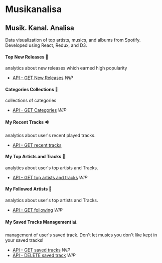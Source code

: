 # Musikanalisa

## Musik. Kanal. Analisa

Data visualization of top artists, musics, and albums from Spotify. Developed using React, Redux, and D3.

#### __Top New Releases__ 🎉
analytics about new releases which earned high popularity
  - [API - GET New Releases](https://developer.spotify.com/web-api/get-list-new-releases/) *WIP*

#### __Categories Collections__ 🎉
collections of categories
  - [API - GET Categories](https://developer.spotify.com/web-api/get-list-categories/) *WIP*

#### __My Recent Tracks__ 🔉

analytics about user's recent played tracks.
  - [API - GET recent tracks](https://developer.spotify.com/web-api/web-api-personalization-endpoints/get-recently-played/)

#### __My Top Artists and Tracks__ 🎵
analytics about user's top artists and Tracks.
  - [API - GET top artists and tracks](https://developer.spotify.com/web-api/get-users-top-artists-and-tracks/) *WIP*

#### __My Followed Artists__ 👱
analytics about user's top artists and Tracks.
  - [API - GET following](https://developer.spotify.com/web-api/get-followed-artists/) *WIP*

#### __My Saved Tracks Management__ 📊
management of user's saved track. Don't let musics you don't like kept in your saved tracks!
  - [API - GET saved tracks](https://developer.spotify.com/web-api/get-users-saved-tracks/) *WIP*
  - [API - DELETE saved track](https://developer.spotify.com/web-api/remove-tracks-user/) *WIP*

